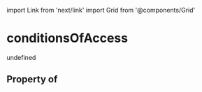 import Link from 'next/link'
import Grid from '@components/Grid'

# conditionsOfAccess

undefined

## Property of



